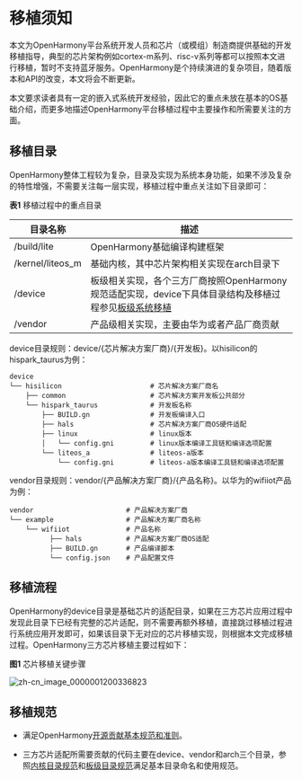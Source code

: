 # 移植须知


本文为OpenHarmony平台系统开发人员和芯片（或模组）制造商提供基础的开发移植指导，典型的芯片架构例如cortex-m系列、risc-v系列等都可以按照本文进行移植，暂时不支持蓝牙服务。OpenHarmony是个持续演进的复杂项目，随着版本和API的改变，本文将会不断更新。


本文要求读者具有一定的嵌入式系统开发经验，因此它的重点未放在基本的OS基础介绍，而更多地描述OpenHarmony平台移植过程中主要操作和所需要关注的方面。


## 移植目录

OpenHarmony整体工程较为复杂，目录及实现为系统本身功能，如果不涉及复杂的特性增强，不需要关注每一层实现，移植过程中重点关注如下目录即可：

  **表1** 移植过程中的重点目录

| 目录名称 | 描述 | 
| -------- | -------- |
| /build/lite | OpenHarmony基础编译构建框架 | 
| /kernel/liteos_m | 基础内核，其中芯片架构相关实现在arch目录下 | 
| /device | 板级相关实现，各个三方厂商按照OpenHarmony规范适配实现，device下具体目录结构及移植过程参见[板级系统移植](../porting/porting-chip-board-overview.md) | 
| /vendor | 产品级相关实现，主要由华为或者产品厂商贡献 | 

device目录规则：device/{芯片解决方案厂商}/{开发板}。以hisilicon的hispark_taurus为例：

  
```
device
└── hisilicon                      # 芯片解决方案厂商名
    ├── common                     # 芯片解决方案开发板公共部分
    └── hispark_taurus             # 开发板名称
        ├── BUILD.gn               # 开发板编译入口
        ├── hals                   # 芯片解决方案厂商OS硬件适配
        ├── linux                  # linux版本
        │   └── config.gni         # linux版本编译工具链和编译选项配置
        └── liteos_a               # liteos-a版本
            └── config.gni         # liteos-a版本编译工具链和编译选项配置
```


vendor目录规则：vendor/{产品解决方案厂商}/{产品名称}。以华为的wifiiot产品为例：


  
```
vendor                       # 产品解决方案厂商
└── example                  # 产品解决方案厂商名称
    └── wifiiot              # 产品名称
          ├── hals           # 产品解决方案厂商OS适配
          ├── BUILD.gn       # 产品编译脚本
          └── config.json    # 产品配置文件
```


## 移植流程

OpenHarmony的device目录是基础芯片的适配目录，如果在三方芯片应用过程中发现此目录下已经有完整的芯片适配，则不需要再额外移植，直接跳过移植过程进行系统应用开发即可，如果该目录下无对应的芯片移植实现，则根据本文完成移植过程。OpenHarmony三方芯片移植主要过程如下：

  **图1** 芯片移植关键步骤

  ![zh-cn_image_0000001200336823](figures/zh-cn_image_0000001200336823.png)


## 移植规范

- 满足OpenHarmony[开源贡献基本规范和准则](../../contribute/参与贡献.md)。

- 三方芯片适配所需要贡献的代码主要在device、vendor和arch三个目录，参照[内核目录规范](../porting/porting-chip-kernel-overview.md)和[板级目录规范](../porting/porting-chip-board-overview.md#板级目录规范)满足基本目录命名和使用规范。
